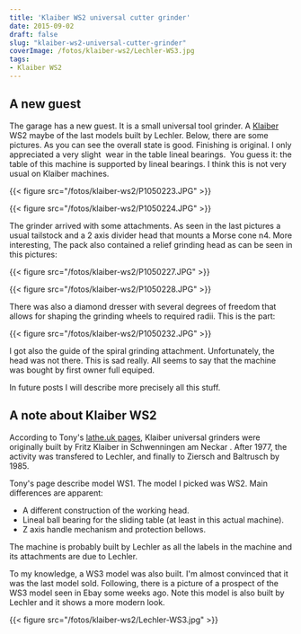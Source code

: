 ```yaml
---
title: 'Klaiber WS2 universal cutter grinder'
date: 2015-09-02
draft: false
slug: "klaiber-ws2-universal-cutter-grinder"
coverImage: /fotos/klaiber-ws2/Lechler-WS3.jpg
tags: 
- Klaiber WS2
---
```



A new guest
-----------


The garage has a new guest. It is a small universal tool grinder. A [Klaiber](http://www.lathes.co.uk/frikla) WS2 maybe of the last models built by Lechler. Below, there are some pictures. As you can see the overall state is good. Finishing is original. I only appreciated a very slight  wear in the table lineal bearings.  You guess it: the table of this machine is supported by lineal bearings. I think this is not very usual on Klaiber machines.  
  


{{< figure src="/fotos/klaiber-ws2/P1050223.JPG" >}}

  


{{< figure src="/fotos/klaiber-ws2/P1050224.JPG" >}}

  
The grinder arrived with some attachments. As seen in the last
pictures a usual tailstock and a 2 axis divider head that mounts a
Morse cone n4. More interesting, The pack also contained a relief
grinding head as can be seen in this pictures:

{{< figure src="/fotos/klaiber-ws2/P1050227.JPG" >}}

{{< figure src="/fotos/klaiber-ws2/P1050228.JPG" >}}
  
There was also a diamond dresser with several degrees of freedom that
allows for shaping the grinding wheels to required radii. This is the
part:

{{< figure src="/fotos/klaiber-ws2/P1050232.JPG" >}}
  
I got also the guide of the spiral grinding attachment. Unfortunately,
the head was not there. This is sad really. All seems to say that the
machine was bought by first owner full equiped.
  
In future posts I will describe more precisely all this stuff.


A note about Klaiber WS2
------------------------


According to Tony's [lathe.uk pages](http://www.lathes.co.uk/frikla/),
Klaiber universal grinders were originally built by Fritz Klaiber in
Schwenningen am Neckar . After 1977, the activity was transfered to
Lechler, and finally to Ziersch and Baltrusch by 1985.
  
Tony's page describe model WS1. The model I picked was WS2. Main
differences are apparent:


*   A different construction of the working head.
*   Lineal ball bearing for the sliding table (at least in this actual
    machine).
*   Z axis handle mechanism and protection bellows.


The machine is probably built by Lechler as all the labels in the
machine and its attachments are due to Lechler.
  
To my knowledge, a WS3 model was also built. I'm almost convinced that
it was the last model sold. Following, there is a picture of a
prospect of the WS3 model seen in Ebay some weeks ago. Note this model
is also built by Lechler and it shows a more modern look.
  
{{< figure src="/fotos/klaiber-ws2/Lechler-WS3.jpg" >}}
